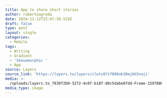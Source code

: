 ```yaml
---
title: App to share short stories
author: robertoagreda
date: 2024-11-12T23:47:58.519Z
draft: false
type: post
layout: single
categories:
  - Mobile
tags:
  - Writing
  - Gradient
  - 'Skeuomorphic '
  - App
source: Layers
source_link: 'https://layers.to/layers/clwtc0ltf000ak30mj6k5vwji'
media: >-
  /uploads/layers.to_f830f2b0-3272-4c0f-b18f-80c5dabe07dd-Frame-1597880392.png.webp
media_type: image
---
```


